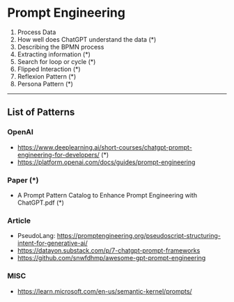 # Prompt Engineering

1. Process Data
2. How well does ChatGPT understand the data (\*)
3. Describing the BPMN process
4. Extracting information (\*)
5. Search for loop or cycle (\*)
6. Flipped Interaction (\*)
7. Reflexion Pattern (\*)
8. Persona Pattern (\*)

---

## List of Patterns

### OpenAI
- https://www.deeplearning.ai/short-courses/chatgpt-prompt-engineering-for-developers/ (*)
- https://platform.openai.com/docs/guides/prompt-engineering

### Paper (*)
- A Prompt Pattern Catalog to Enhance Prompt Engineering with ChatGPT.pdf (*)

### Article
- PseudoLang: https://promptengineering.org/pseudoscript-structuring-intent-for-generative-ai/
- https://datayon.substack.com/p/7-chatgpt-prompt-frameworks
- https://github.com/snwfdhmp/awesome-gpt-prompt-engineering

### MISC
- https://learn.microsoft.com/en-us/semantic-kernel/prompts/
